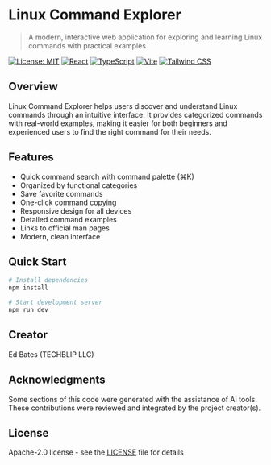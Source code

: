 # Linux Command Explorer

> A modern, interactive web application for exploring and learning Linux commands with practical examples

[![License: MIT](https://img.shields.io/badge/License-MIT-yellow.svg)](https://opensource.org/licenses/MIT)  [![React](https://img.shields.io/badge/React-18.3-blue.svg)](https://reactjs.org/)  [![TypeScript](https://img.shields.io/badge/TypeScript-5.5-blue.svg)](https://www.typescriptlang.org/)  [![Vite](https://img.shields.io/badge/Vite-5.4-646CFF.svg)](https://vitejs.dev/)  [![Tailwind CSS](https://img.shields.io/badge/Tailwind_CSS-3.4-38B2AC.svg)](https://tailwindcss.com/)

## Overview

Linux Command Explorer helps users discover and understand Linux commands through an intuitive interface. It provides categorized commands with real-world examples, making it easier for both beginners and experienced users to find the right command for their needs.

## Features

- Quick command search with command palette (⌘K)
- Organized by functional categories
- Save favorite commands
- One-click command copying
- Responsive design for all devices
- Detailed command examples
- Links to official man pages
- Modern, clean interface

## Quick Start

```bash
# Install dependencies
npm install

# Start development server
npm run dev
```

## Creator

Ed Bates (TECHBLIP LLC)

## Acknowledgments

Some sections of this code were generated with the assistance of AI tools.  These contributions were reviewed and integrated by the project creator(s).

## License

Apache-2.0 license - see the [LICENSE](LICENSE) file for details
